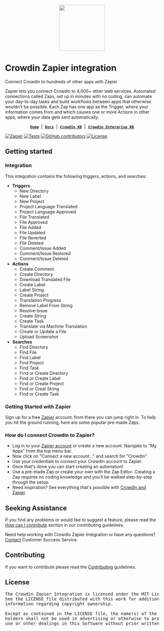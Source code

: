 [<p align='center'><img src='https://support.crowdin.com/assets/logos/crowdin-dark-symbol.png' data-canonical-src='https://support.crowdin.com/assets/logos/crowdin-dark-symbol.png' width='150' height='150' align='center'/></p>](https://crowdin.com)

# Crowdin Zapier integration

Connect Crowdin to hundreds of other apps with Zapier

Zapier lets you connect Crowdin to 4,000+ other web services. Automated connections called Zaps, set up in minutes with no coding, can automate your day-to-day tasks and build workflows between apps that otherwise wouldn't be possible.
Each Zap has one app as the Trigger, where your information comes from and which causes one or more Actions in other apps, where your data gets sent automatically.

<div align="center">

[**`Home`**](https://zapier.com/apps/crowdin/integrations) &nbsp;|&nbsp;
[**`Docs`**](https://store.crowdin.com/zapier) &nbsp;|&nbsp;
[**`Crowdin KB`**](https://support.crowdin.com/) &nbsp;|&nbsp;
[**`Crowdin Enterprise KB`**](https://support.crowdin.com/enterprise/overview/)

</div>
    
[![Zapier](https://img.shields.io/badge/dynamic/json?label=Zapier&query=%24.version&url=https%3A%2F%2Fraw.githubusercontent.com%2Fcrowdin%2Fzapier-integration%2Fmain%2Fpackage.json&logo=zapier)](https://zapier.com/apps/crowdin/integrations)
[![Tests](https://github.com/crowdin/zapier-integration/actions/workflows/tests.yml/badge.svg)](https://github.com/crowdin/zapier-integration/actions/workflows/tests.yml)
[![GitHub contributors](https://img.shields.io/github/contributors/crowdin/zapier-integration?cacheSeconds=10001)](https://github.com/crowdin/zapier-integration/graphs/contributors)
[![License](https://img.shields.io/github/license/crowdin/zapier-integration?cacheSeconds=3600)](https://github.com/crowdin/zapier-integration/blob/master/LICENSE)

## Getting started

### Integration

This integration contains the following triggers, actions, and searches:

- **Triggers**
    - New Directory
    - New Label
    - New Project
    - Project Language Translated
    - Project Language Approved
    - File Translated
    - File Approved
    - File Added
    - File Updated
    - File Reverted
    - File Deleted
    - Comment/Issue Added
    - Comment/Issue Restored
    - Comment/Issue Deleted
- **Actions**
    - Create Comment
    - Create Directory
    - Download Translated File
    - Create Label
    - Label String
    - Create Project
    - Translation Progress
    - Remove Label From String
    - Resolve Issue
    - Create String
    - Create Task
    - Translate via Machine Translation
    - Create or Update a File
    - Upload Screenshot
- **Searches**
    - Find Directory
    - Find File
    - Find Label
    - Find Project
    - Find Task
    - Find or Create Directory
    - Find or Create Label
    - Find or Create Project
    - Find or Creat String
    - Find or Create Task

### Getting Started with Zapier

Sign up for a free [Zapier](https://zapier.com/apps/crowdin/integrations) account, from there you can jump right in. To help you hit the ground running, here are some popular pre-made Zaps.

### How do I connect Crowdin to Zapier?

- Log in to your [Zapier account](https://zapier.com/sign-up) or create a new account. Navigate to "My Apps" from the top menu bar.
- Now click on "Connect a new account..." and search for "Crowdin"
- Use your credentials to connect your Crowdin account to Zapier.
- Once that's done you can start creating an automation!
- Use a pre-made Zap or create your own with the Zap Editor. Creating a Zap requires no coding knowledge and you'll be walked step-by-step through the setup.
- Need inspiration? See everything that's possible with [Crowdin and Zapier](https://zapier.com/apps/crowdin/integrations).

## Seeking Assistance

If you find any problems or would like to suggest a feature, please read the [How can I contribute](/CONTRIBUTING.md#how-can-i-contribute) section in our contributing guidelines.

Need help working with Crowdin Zapier Integration or have any questions? [Contact](https://crowdin.com/contacts) Customer Success Service.

## Contributing

If you want to contribute please read the [Contributing](/CONTRIBUTING.md) guidelines.

## License

<pre>
The Crowdin Zapier Integration is licensed under the MIT License.
See the LICENSE file distributed with this work for additional
information regarding copyright ownership.

Except as contained in the LICENSE file, the name(s) of the above copyright
holders shall not be used in advertising or otherwise to promote the sale,
use or other dealings in this Software without prior written authorization.
</pre>
